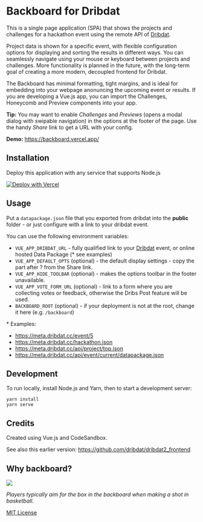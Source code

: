 # Backboard for Dribdat

This is a single page application (SPA) that shows the projects and challenges for a hackathon event using the remote API of [Dribdat](https://dribdat.cc). 

Project data is shown for a specific event, with flexible configuration options for displaying and sorting the results in different ways. You can seamlessly navigate using your mouse or keyboard between projects and challenges. More functionality is planned in the future, with the long-term goal of creating a more modern, decoupled frontend for Dribdat.

The Backboard has minimal formatting, tight margins, and is ideal for embedding into your webpage anonuncing the upcoming event or results. If you are developing a Vue.js app, you can import the Challenges, Honeycomb and Preview components into your app.

**Tip:** You may want to enable *Challenges* and *Previews* (opens a modal dialog with swipable navigation) in the options at the footer of the page. 
Use the handy *Share* link to get a URL with your config.

**Demo:** https://backboard.vercel.app/

## Installation

Deploy this application with any service that supports Node.js 

[![Deploy with Vercel](https://vercel.com/button)](https://vercel.com/new/git/external?repository-url=https%3A%2F%2Fgithub.com%2Fdribdat%2Fbackboard)

## Usage

Put a `datapackage.json` file that you exported from dribdat into the **public** folder - or just configure with a link to your dribdat event.

You can use the following environment variables:

- `VUE_APP_DRIBDAT_URL` - fully qualified link to your [Dribdat](https://dribdat.cc) event, or online hosted Data Package (\* see examples)
- `VUE_APP_DEFAULT_OPTS` (optional) - the default display settings - copy the part after ? from the Share link.
- `VUE_APP_HIDE_TOOLBAR` (optional) - makes the options toolbar in the footer unavailable.
- `VUE_APP_VOTE_FORM_URL` (optional) - link to a form where you are collecting votes or feedback, otherwise the Dribs Post feature will be used.
- `BACKBOARD_ROOT` (optional) - if your deployment is not at the root, change it here (e.g. `/backboard`)

\* Examples:

- https://meta.dribdat.cc/event/5
- https://meta.dribdat.cc/hackathon.json
- https://meta.dribdat.cc/api/project/top.json
- https://meta.dribdat.cc/api/event/current/datapackage.json

## Development

To run locally, install Node.js and Yarn, then to start a development server:

```
yarn install
yarn serve
```

## Credits

Created using Vue.js and CodeSandbox.

See also this earlier version: https://github.com/dribdat/dribdat2_frontend

## Why backboard?

![](https://upload.wikimedia.org/wikipedia/commons/9/9a/Zh_Basketball_backboard_and_basket_bitmap_1940.svg)

_Players typically aim for the box in the backboard when making a shot in basketball._

[MIT License](LICENSE)
